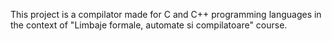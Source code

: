 This project is a compilator made for C and C++ programming languages in the context of "Limbaje formale, automate si compilatoare" course.
